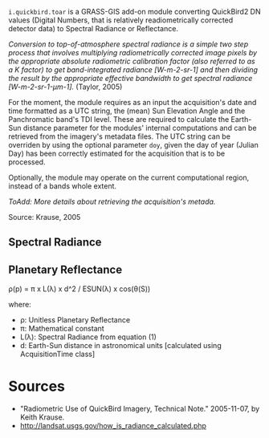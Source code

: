 `i.quickbird.toar` is a GRASS-GIS add-on module converting QuickBird2 DN values (Digital Numbers, that is relatively readiometrically corrected detector data) to Spectral Radiance or Reflectance.

_Conversion to top-of-atmosphere spectral radiance is a simple two step process that involves multiplying
radiometrically corrected image pixels by the appropriate absolute radiometric calibration factor (also referred to as a K factor) to get band-integrated radiance [W-m-2-sr-1] and then dividing the result by the appropriate effective bandwidth to get spectral radiance [W-m-2-sr-1-μm-1]._ (Taylor, 2005)

For the moment, the module requires as an input the acquisition's date and time formatted as a UTC string, the (mean) Sun Elevation Angle and the Panchromatic band's TDI level. These are required to calculate the Earth-Sun distance parameter for the modules' internal computations and can be retrieved from the imagery's metadata files. The UTC string can be overriden by using the optional parameter `doy`, given the day of year (Julian Day) has been correctly estimated for the acquisition that is to be processed.

Optionally, the module may operate on the current computational region, instead of a bands whole extent.

*ToAdd: More details about retrieving the acquisition's metada.*

Source: Krause, 2005


## Spectral Radiance


## Planetary Reflectance

ρ(p) = π x L(λ) x d^2 / ESUN(λ) x cos(θ(S))

where:
- ρ: Unitless Planetary Reflectance
- π: Mathematical constant
- L(λ): Spectral Radiance from equation (1)
- d: Earth-Sun distance in astronomical units [calculated using
AcquisitionTime class]

# Sources

- "Radiometric Use of QuickBird Imagery, Technical Note."
    2005-11-07, by Keith Krause.
- <http://landsat.usgs.gov/how_is_radiance_calculated.php>
